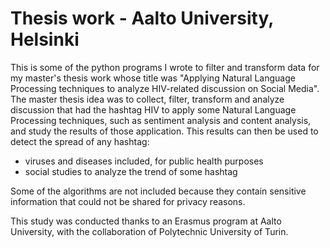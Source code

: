 # Thesis work - Aalto University, Helsinki

This is some of the python programs I wrote to filter and transform data for my master's thesis work whose title was "Applying Natural Language Processing techniques to analyze HIV-related discussion on Social Media".
The master thesis idea was to collect, filter, transform and analyze discussion that had the hashtag HIV to apply some Natural Language Processing techniques, such as sentiment analysis and content analysis, and study the results of those application.
This results can then be used to detect the spread of any hashtag:
- viruses and diseases included, for public health purposes
- social studies to analyze the trend of some hashtag

Some of the algorithms are not included because they contain sensitive information that could not be shared for privacy reasons.

This study was conducted thanks to an Erasmus program at Aalto University, with the collaboration of Polytechnic University of Turin.
